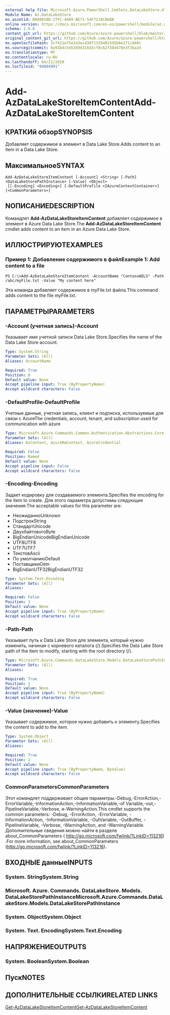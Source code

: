```yaml
---
external help file: Microsoft.Azure.PowerShell.Cmdlets.DataLakeStore.dll-Help.xml
Module Name: Az.DataLakeStore
ms.assetid: B008028D-27FC-4469-BE71-54F7218C068B
online version: https://docs.microsoft.com/en-us/powershell/module/az.datalakestore/add-azdatalakestoreitemcontent
schema: 2.0.0
content_git_url: https://github.com/Azure/azure-powershell/blob/master/src/DataLakeStore/DataLakeStore/help/Add-AzDataLakeStoreItemContent.md
original_content_git_url: https://github.com/Azure/azure-powershell/blob/master/src/DataLakeStore/DataLakeStore/help/Add-AzDataLakeStoreItemContent.md
ms.openlocfilehash: 3cf411e75e2a3ec430f13354015d5b6e271c840c
ms.sourcegitcommit: 6a91b4c545350d316d3cf8c62f384478e3f3ba24
ms.translationtype: MT
ms.contentlocale: ru-RU
ms.lasthandoff: 04/21/2020
ms.locfileid: "94064991"
---
```

# <span data-ttu-id="277d2-101">Add-AzDataLakeStoreItemContent</span><span class="sxs-lookup"><span data-stu-id="277d2-101">Add-AzDataLakeStoreItemContent</span></span>

## <span data-ttu-id="277d2-102">КРАТКИй обзор</span><span class="sxs-lookup"><span data-stu-id="277d2-102">SYNOPSIS</span></span>
<span data-ttu-id="277d2-103">Добавляет содержимое в элемент в Data Lake Store.</span><span class="sxs-lookup"><span data-stu-id="277d2-103">Adds content to an item in a Data Lake Store.</span></span>

## <span data-ttu-id="277d2-104">Максимальное</span><span class="sxs-lookup"><span data-stu-id="277d2-104">SYNTAX</span></span>

```
Add-AzDataLakeStoreItemContent [-Account] <String> [-Path] <DataLakeStorePathInstance> [-Value] <Object>
 [[-Encoding] <Encoding>] [-DefaultProfile <IAzureContextContainer>] [<CommonParameters>]
```

## <span data-ttu-id="277d2-105">NОПИСАНИЕ</span><span class="sxs-lookup"><span data-stu-id="277d2-105">DESCRIPTION</span></span>
<span data-ttu-id="277d2-106">Командлет **Add-AzDataLakeStoreItemContent** добавляет содержимое в элемент в Azure Data Lake Store.</span><span class="sxs-lookup"><span data-stu-id="277d2-106">The **Add-AzDataLakeStoreItemContent** cmdlet adds content to an item in an Azure Data Lake Store.</span></span>

## <span data-ttu-id="277d2-107">ИЛЛЮСТРИРУЮТ</span><span class="sxs-lookup"><span data-stu-id="277d2-107">EXAMPLES</span></span>

### <span data-ttu-id="277d2-108">Пример 1: Добавление содержимого в файл</span><span class="sxs-lookup"><span data-stu-id="277d2-108">Example 1: Add content to a file</span></span>
```
PS C:\>Add-AzDataLakeStoreItemContent -AccountName "ContosoADLS" -Path /abc/myFile.txt -Value "My content here"
```

<span data-ttu-id="277d2-109">Эта команда добавляет содержимое в myFile.txt файла.</span><span class="sxs-lookup"><span data-stu-id="277d2-109">This command adds content to the file myFile.txt.</span></span>

## <span data-ttu-id="277d2-110">ПАРАМЕТРЫ</span><span class="sxs-lookup"><span data-stu-id="277d2-110">PARAMETERS</span></span>

### <span data-ttu-id="277d2-111">-Account (учетная запись)</span><span class="sxs-lookup"><span data-stu-id="277d2-111">-Account</span></span>
<span data-ttu-id="277d2-112">Указывает имя учетной записи Data Lake Store.</span><span class="sxs-lookup"><span data-stu-id="277d2-112">Specifies the name of the Data Lake Store account.</span></span>

```yaml
Type: System.String
Parameter Sets: (All)
Aliases: AccountName

Required: True
Position: 0
Default value: None
Accept pipeline input: True (ByPropertyName)
Accept wildcard characters: False
```

### <span data-ttu-id="277d2-113">-DefaultProfile</span><span class="sxs-lookup"><span data-stu-id="277d2-113">-DefaultProfile</span></span>
<span data-ttu-id="277d2-114">Учетные данные, учетная запись, клиент и подписка, используемые для связи с Azure</span><span class="sxs-lookup"><span data-stu-id="277d2-114">The credentials, account, tenant, and subscription used for communication with azure</span></span>

```yaml
Type: Microsoft.Azure.Commands.Common.Authentication.Abstractions.Core.IAzureContextContainer
Parameter Sets: (All)
Aliases: AzContext, AzureRmContext, AzureCredential

Required: False
Position: Named
Default value: None
Accept pipeline input: False
Accept wildcard characters: False
```

### <span data-ttu-id="277d2-115">-Encoding</span><span class="sxs-lookup"><span data-stu-id="277d2-115">-Encoding</span></span>
<span data-ttu-id="277d2-116">Задает кодировку для создаваемого элемента.</span><span class="sxs-lookup"><span data-stu-id="277d2-116">Specifies the encoding for the item to create.</span></span>
<span data-ttu-id="277d2-117">Для этого параметра допустимы следующие значения:</span><span class="sxs-lookup"><span data-stu-id="277d2-117">The acceptable values for this parameter are:</span></span>
- <span data-ttu-id="277d2-118">Неожиданно</span><span class="sxs-lookup"><span data-stu-id="277d2-118">Unknown</span></span>
- <span data-ttu-id="277d2-119">Подстрок</span><span class="sxs-lookup"><span data-stu-id="277d2-119">String</span></span>
- <span data-ttu-id="277d2-120">Стандарт</span><span class="sxs-lookup"><span data-stu-id="277d2-120">Unicode</span></span>
- <span data-ttu-id="277d2-121">Двухбайтового</span><span class="sxs-lookup"><span data-stu-id="277d2-121">Byte</span></span>
- <span data-ttu-id="277d2-122">BigEndianUnicode</span><span class="sxs-lookup"><span data-stu-id="277d2-122">BigEndianUnicode</span></span>
- <span data-ttu-id="277d2-123">UTF8</span><span class="sxs-lookup"><span data-stu-id="277d2-123">UTF8</span></span>
- <span data-ttu-id="277d2-124">UTF7</span><span class="sxs-lookup"><span data-stu-id="277d2-124">UTF7</span></span>
- <span data-ttu-id="277d2-125">Текстов</span><span class="sxs-lookup"><span data-stu-id="277d2-125">Ascii</span></span>
- <span data-ttu-id="277d2-126">По умолчанию</span><span class="sxs-lookup"><span data-stu-id="277d2-126">Default</span></span>
- <span data-ttu-id="277d2-127">Поставщики</span><span class="sxs-lookup"><span data-stu-id="277d2-127">Oem</span></span>
- <span data-ttu-id="277d2-128">BigEndianUTF32</span><span class="sxs-lookup"><span data-stu-id="277d2-128">BigEndianUTF32</span></span>

```yaml
Type: System.Text.Encoding
Parameter Sets: (All)
Aliases:

Required: False
Position: 3
Default value: None
Accept pipeline input: True (ByPropertyName)
Accept wildcard characters: False
```

### <span data-ttu-id="277d2-129">-Path</span><span class="sxs-lookup"><span data-stu-id="277d2-129">-Path</span></span>
<span data-ttu-id="277d2-130">Указывает путь к Data Lake Store для элемента, который нужно изменить, начиная с корневого каталога (/).</span><span class="sxs-lookup"><span data-stu-id="277d2-130">Specifies the Data Lake Store path of the item to modify, starting with the root directory (/).</span></span>

```yaml
Type: Microsoft.Azure.Commands.DataLakeStore.Models.DataLakeStorePathInstance
Parameter Sets: (All)
Aliases:

Required: True
Position: 1
Default value: None
Accept pipeline input: True (ByPropertyName)
Accept wildcard characters: False
```

### <span data-ttu-id="277d2-131">-Value (значение)</span><span class="sxs-lookup"><span data-stu-id="277d2-131">-Value</span></span>
<span data-ttu-id="277d2-132">Указывает содержимое, которое нужно добавить к элементу.</span><span class="sxs-lookup"><span data-stu-id="277d2-132">Specifies the content to add to the item.</span></span>

```yaml
Type: System.Object
Parameter Sets: (All)
Aliases:

Required: True
Position: 2
Default value: None
Accept pipeline input: True (ByPropertyName, ByValue)
Accept wildcard characters: False
```

### <span data-ttu-id="277d2-133">CommonParameters</span><span class="sxs-lookup"><span data-stu-id="277d2-133">CommonParameters</span></span>
<span data-ttu-id="277d2-134">Этот командлет поддерживает общие параметры:-Debug,-ErrorAction,-ErrorVariable,-InformationAction,-InformationVariable,-of Variable,-out,-PipelineVariable,-Verbose, и-WarningAction.</span><span class="sxs-lookup"><span data-stu-id="277d2-134">This cmdlet supports the common parameters: -Debug, -ErrorAction, -ErrorVariable, -InformationAction, -InformationVariable, -OutVariable, -OutBuffer, -PipelineVariable, -Verbose, -WarningAction, and -WarningVariable.</span></span> <span data-ttu-id="277d2-135">Дополнительные сведения можно найти в разделе about_CommonParameters ( http://go.microsoft.com/fwlink/?LinkID=113216) .</span><span class="sxs-lookup"><span data-stu-id="277d2-135">For more information, see about_CommonParameters (http://go.microsoft.com/fwlink/?LinkID=113216).</span></span>

## <span data-ttu-id="277d2-136">ВХОДНЫЕ данные</span><span class="sxs-lookup"><span data-stu-id="277d2-136">INPUTS</span></span>

### <span data-ttu-id="277d2-137">System. String</span><span class="sxs-lookup"><span data-stu-id="277d2-137">System.String</span></span>

### <span data-ttu-id="277d2-138">Microsoft. Azure. Commands. DataLakeStore. Models. DataLakeStorePathInstance</span><span class="sxs-lookup"><span data-stu-id="277d2-138">Microsoft.Azure.Commands.DataLakeStore.Models.DataLakeStorePathInstance</span></span>

### <span data-ttu-id="277d2-139">System. Object</span><span class="sxs-lookup"><span data-stu-id="277d2-139">System.Object</span></span>

### <span data-ttu-id="277d2-140">System. Text. Encoding</span><span class="sxs-lookup"><span data-stu-id="277d2-140">System.Text.Encoding</span></span>

## <span data-ttu-id="277d2-141">НАПРЯЖЕНИЕ</span><span class="sxs-lookup"><span data-stu-id="277d2-141">OUTPUTS</span></span>

### <span data-ttu-id="277d2-142">System. Boolean</span><span class="sxs-lookup"><span data-stu-id="277d2-142">System.Boolean</span></span>

## <span data-ttu-id="277d2-143">Пуск</span><span class="sxs-lookup"><span data-stu-id="277d2-143">NOTES</span></span>

## <span data-ttu-id="277d2-144">ДОПОЛНИТЕЛЬНЫЕ ССЫЛКИ</span><span class="sxs-lookup"><span data-stu-id="277d2-144">RELATED LINKS</span></span>

[<span data-ttu-id="277d2-145">Get-AzDataLakeStoreItemContent</span><span class="sxs-lookup"><span data-stu-id="277d2-145">Get-AzDataLakeStoreItemContent</span></span>](./Get-AzDataLakeStoreItemContent.md)


